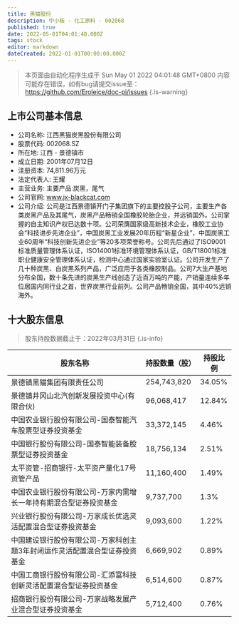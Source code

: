 ```yaml
---
title: 黑猫股份
description: 中小板 - 化工原料 - 002068
published: true
date: 2022-05-01T04:01:48.000Z
tags: stock
editor: markdown
dateCreated: 2022-01-01T00:00:00.000Z
---
```


> 本页面由自动化程序生成于 Sun May 01 2022 04:01:48 GMT+0800
> 内容可能存在错误，如有bug请提交issue至：https://github.com/Eroleice/doc-pi/issues
{.is-warning}

## 上市公司基本信息
- 公司名称: 江西黑猫炭黑股份有限公司
- 股票代码: 002068.SZ
- 所在地: 江西 - 景德镇市
- 成立日期: 2001年07月12日
- 注册资本: 74,811.96万元
- 法定代表人: 王耀
- 主营业务: 主要产品:炭黑，尾气
- 公司官网: www.jx-blackcat.com
- 公司介绍: 公司是江西景德镇开门子集团旗下的主要控股子公司，主要生产各类炭黑产品及其尾气，炭黑产品畅销全国橡胶轮胎企业，并远销国外。公司掌握的自主知识产权已达数十项。公司荣膺国家级高新技术企业，橡胶工业协会“科技进步先进企业”，中国炭黑工业发展20年历程“新星企业”，中国炭黑工业60周年“科技创新先进企业”等20多项荣誉称号。公司先后通过了ISO9001标准质量管理体系认证，ISO14001标准环境管理体系认证，GB/T18001标准职业健康安全管理体系认证，检测中心通过国家实验室认证。公司开发生产了几十种炭黑、白炭黑系列产品，广泛应用于各类橡胶制品。公司7大生产基地分布全国，数十条先进的炭黑生产线创造了近百万吨的产能，产销量连续多年位居国内同行业之首，世界炭黑行业前列。公司产品畅销全国，其中40%远销海外。


## 十大股东信息
> 股东持股数据截止于：2022年03月31日
{.is-info}

| 股东名称 | 持股数量（股） | 持股比例 |
| --- | --- | --- |
| 景德镇黑猫集团有限责任公司 | 254,743,820 | 34.05% |
| 景德镇井冈山北汽创新发展投资中心(有限合伙) | 96,068,417 | 12.84% |
| 中国农业银行股份有限公司-国泰智能汽车股票型证券投资基金 | 33,372,145 | 4.46% |
| 中国银行股份有限公司-国泰智能装备股票型证券投资基金 | 18,756,134 | 2.51% |
| 太平资管-招商银行-太平资产量化17号资管产品 | 11,160,400 | 1.49% |
| 中国农业银行股份有限公司-万家内需增长一年持有期混合型证券投资基金 | 9,737,700 | 1.3% |
| 兴业银行股份有限公司-万家成长优选灵活配置混合型证券投资基金 | 9,093,600 | 1.22% |
| 中国建设银行股份有限公司-万家科创主题3年封闭运作灵活配置混合型证券投资基金 | 6,669,902 | 0.89% |
| 中国工商银行股份有限公司-汇添富科技创新灵活配置混合型证券投资基金 | 6,514,600 | 0.87% |
| 招商银行股份有限公司-万家战略发展产业混合型证券投资基金 | 5,712,400 | 0.76% |




